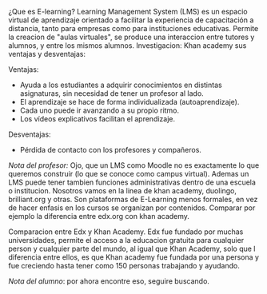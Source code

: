¿Que es E-learning?
Learning Management System (LMS) es un espacio virtual de aprendizaje orientado a facilitar la experiencia de capacitación a distancia, tanto para empresas como para instituciones educativas. Permite la creacion de "aulas virtuales", se produce una interaccion entre tutores y alumnos, y entre los mismos alumnos.
Investigacion:
Khan academy sus ventajas y desventajas:

 Ventajas:
- Ayuda a los estudiantes a adquirir conocimientos en distintas asignaturas, sin necesidad de tener un profesor al lado.
- El aprendizaje se hace de forma individualizada (autoaprendizaje).
- Cada uno puede ir avanzando a su propio ritmo.
- Los vídeos explicativos facilitan el aprendizaje.

Desventajas:
- Pérdida de contacto con los profesores y compañeros.


_Nota del profesor:_ Ojo, que un LMS como Moodle no es exactamente lo que queremos construir (lo que se conoce como campus virtual). Ademas un LMS puede tener tambien funciones administrativas dentro de una escuela o institucion.
Nosotros vamos en la linea de khan academy, duolingo, brilliant.org y otras.
Son plataformas de E-Learning menos formales, en vez de hacer enfasis en los cursos se organizan por contenidos. Comparar por ejemplo la diferencia entre edx.org con khan academy. 

Comparacion entre Edx y Khan Academy.
Edx fue fundado por muchas universidades, permite el acceso a la educacion gratuita para cualquier person y cualquier parte del mundo, al igual que Khan Academy, solo que l diferencia entre ellos, es que Khan academy fue fundada por una persona y fue creciendo hasta tener como 150 personas trabajando y ayudando.

_Nota del alumno_: por ahora encontre eso, seguire buscando. 
